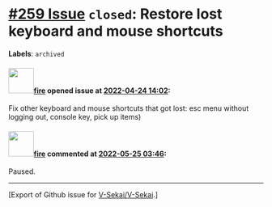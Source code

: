 # [\#259 Issue](https://github.com/V-Sekai/V-Sekai/issues/259) `closed`: Restore lost keyboard and mouse shortcuts
**Labels**: `archived`


#### <img src="https://avatars.githubusercontent.com/u/32321?u=c2e06a3d2b49a467aa907e54aa259516440267cc&v=4" width="50">[fire](https://github.com/fire) opened issue at [2022-04-24 14:02](https://github.com/V-Sekai/V-Sekai/issues/259):

Fix other keyboard and mouse shortcuts that got lost: esc menu without logging out, console key, pick up items)

#### <img src="https://avatars.githubusercontent.com/u/32321?u=c2e06a3d2b49a467aa907e54aa259516440267cc&v=4" width="50">[fire](https://github.com/fire) commented at [2022-05-25 03:46](https://github.com/V-Sekai/V-Sekai/issues/259#issuecomment-1136693233):

Paused.


-------------------------------------------------------------------------------



[Export of Github issue for [V-Sekai/V-Sekai](https://github.com/V-Sekai/V-Sekai).]
